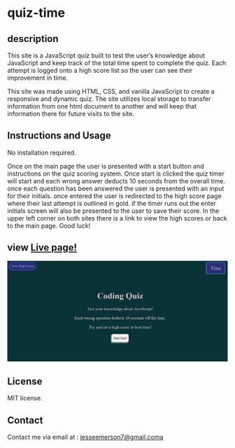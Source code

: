 # quiz-time

## description

This site is a JavaScript quiz built to test the user’s knowledge about JavaScript and keep track of the total time spent to complete the quiz. Each attempt is logged onto a high score list so the user can see their improvement in time.

This site was made using HTML, CSS, and vanilla JavaScript to create a responsive and dynamic quiz. The site utilizes local storage to transfer information from one html document to another and will keep that information there for future visits to the site.

## Instructions and Usage

No installation required.

Once on the main page the user is presented with a start button and instructions on the quiz scoring system. Once start is clicked the quiz timer will start and each wrong answer deducts 10 seconds from the overall time. once each question has been answered the user is presented with an input for their initials. once entered the user is redirected to the high score page where their last attempt is outlined in gold. if the timer runs out the enter initials screen will also be presented to the user to save their score. In the upper left corner on both sites there is a link to view the high scores or back to the main page. Good luck!

## view <a href="">Live page!</a>

 <img src="./assets/images/Screenshot 2023-04-04 203001.png">

## License

MIT license.

## Contact

Contact me via email at : <a href="mailto:jesseemerson7@gmail.com">jesseemerson7@gmail.coma</a>
